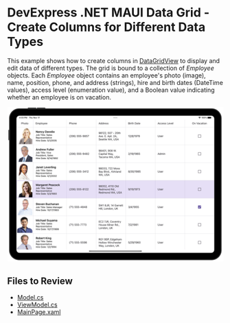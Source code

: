 # DevExpress .NET MAUI Data Grid - Create Columns for Different Data Types

This example shows how to create columns in [DataGridView](https://docs.devexpress.com/MAUI/DevExpress.Maui.DataGrid.DataGridView) to display and edit data of different types. The grid is bound to a collection of *Employee* objects. Each *Employee* object contains an employee's photo (image), name, position, phone, and address (strings), hire and birth dates (DateTime values), access level (enumeration value), and a Boolean value indicating whether an employee is on vacation.

<img src="./img/all-columns.png"/>

<!-- default file list -->
## Files to Review

* [Model.cs](Model.cs)
* [ViewModel.cs](ViewModel.cs)
* [MainPage.xaml](MainPage.xaml)
<!-- default file list end -->
